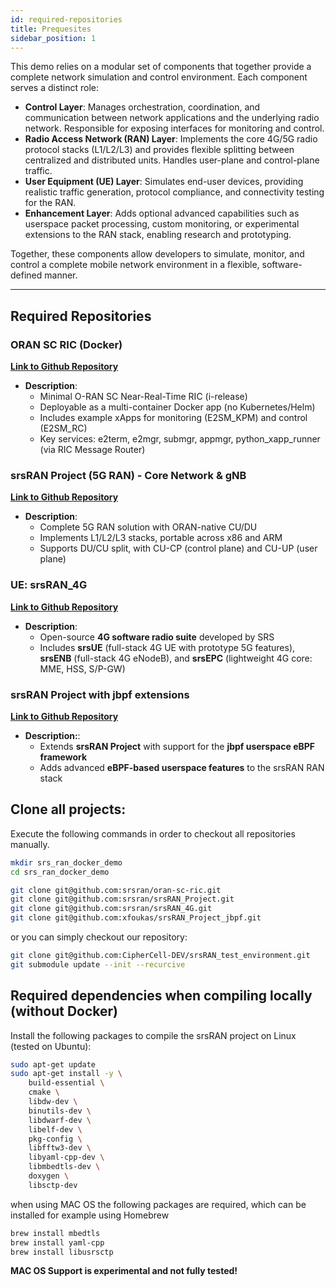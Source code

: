 ```yaml
---
id: required-repositories
title: Prequesites
sidebar_position: 1
---
```


This demo relies on a modular set of components that together provide a complete network simulation and control environment. Each component serves a distinct role:  

- **Control Layer**: Manages orchestration, coordination, and communication between network applications and the underlying radio network. Responsible for exposing interfaces for monitoring and control.  
- **Radio Access Network (RAN) Layer**: Implements the core 4G/5G radio protocol stacks (L1/L2/L3) and provides flexible splitting between centralized and distributed units. Handles user-plane and control-plane traffic.  
- **User Equipment (UE) Layer**: Simulates end-user devices, providing realistic traffic generation, protocol compliance, and connectivity testing for the RAN.  
- **Enhancement Layer**: Adds optional advanced capabilities such as userspace packet processing, custom monitoring, or experimental extensions to the RAN stack, enabling research and prototyping.  

Together, these components allow developers to simulate, monitor, and control a complete mobile network environment in a flexible, software-defined manner.

---

## Required Repositories

### ORAN SC RIC (Docker)
  [**Link to Github Repository**](https://github.com/srsran/oran-sc-ric)  
  - **Description**:
    - Minimal O-RAN SC Near-Real-Time RIC (i-release)  
    - Deployable as a multi-container Docker app (no Kubernetes/Helm)  
    - Includes example xApps for monitoring (E2SM_KPM) and control (E2SM_RC)  
    - Key services: e2term, e2mgr, submgr, appmgr, python_xapp_runner (via RIC Message Router)  

### srsRAN Project (5G RAN) - Core Network & gNB
  [**Link to Github Repository**](https://github.com/srsran/srsRAN_Project)

  - **Description**:
    - Complete 5G RAN solution with ORAN-native CU/DU  
    - Implements L1/L2/L3 stacks, portable across x86 and ARM  
    - Supports DU/CU split, with CU-CP (control plane) and CU-UP (user plane)  

### UE: srsRAN_4G
  [**Link to Github Repository**](https://github.com/srsran/srsRAN_4G)  

  - **Description**:
    - Open-source **4G software radio suite** developed by SRS  
    - Includes **srsUE** (full-stack 4G UE with prototype 5G features), **srsENB** (full-stack 4G eNodeB), and **srsEPC** (lightweight 4G core: MME, HSS, S/P-GW)  

### srsRAN Project with jbpf extensions
  [**Link to Github Repository**](https://github.com/xfoukas/srsRAN_Project_jbpf)  

  - **Description:**:
    - Extends **srsRAN Project** with support for the **jbpf userspace eBPF framework**  
    - Adds advanced **eBPF-based userspace features** to the srsRAN RAN stack


## Clone all projects:

Execute the following commands in order to checkout all repositories manually.

```bash
mkdir srs_ran_docker_demo
cd srs_ran_docker_demo

git clone git@github.com:srsran/oran-sc-ric.git
git clone git@github.com:srsran/srsRAN_Project.git
git clone git@github.com:srsran/srsRAN_4G.git
git clone git@github.com:xfoukas/srsRAN_Project_jbpf.git
```

or you can simply checkout our repository: 

```bash
git clone git@github.com:CipherCell-DEV/srsRAN_test_environment.git
git submodule update --init --recurcive
```

## Required dependencies when compiling locally (without Docker)

Install the following packages to compile the srsRAN project on Linux (tested on Ubuntu):

```bash
sudo apt-get update
sudo apt-get install -y \
    build-essential \
    cmake \
    libdw-dev \
    binutils-dev \
    libdwarf-dev \
    libelf-dev \
    pkg-config \
    libfftw3-dev \
    libyaml-cpp-dev \
    libmbedtls-dev \
    doxygen \
    libsctp-dev
```

when using MAC OS the following packages are required, which can be installed for example using Homebrew

```bash
brew install mbedtls
brew install yaml-cpp
brew install libusrsctp
```

**MAC OS Support is experimental and not fully tested!**
